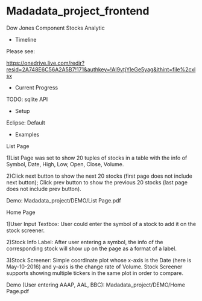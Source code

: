 # Madadata_project_frontend

Dow Jones Component Stocks Analytic

- Timeline

Please see:

https://onedrive.live.com/redir?resid=2A748E6C56A2A5B7!171&authkey=!AI9vtjYleGe5yag&ithint=file%2cxlsx

- Current Progress

TODO: sqlite API

- Setup

Eclipse: Default 

- Examples

List Page

1)List Page was set to show 20 tuples of stocks in a table with the info of Symbol, Date, High, Low, Open, Close, Volume.

2)Click next button to show the next 20 stocks (first page does not include next button); Click prev button to show the previous 20 stocks (last page does not include prev button). 

Demo: 
Madadata_project/DEMO/List Page.pdf

Home Page

1)User Input Textbox: User could enter the symbol of a stock to add it on the stock screener.

2)Stock Info Label: After user entering a symbol, the info of the corresponding stock will show up on the page as a format of a label.

3)Stock Screener: Simple coordinate plot whose x-axis is the Date (here is May-10-2016) and y-axis is the change rate of Volume. Stock Screener supports showing multiple tickers in the same plot in order to compare.

Demo (User entering AAAP, AAL, BBC): Madadata_project/DEMO/Home Page.pdf


